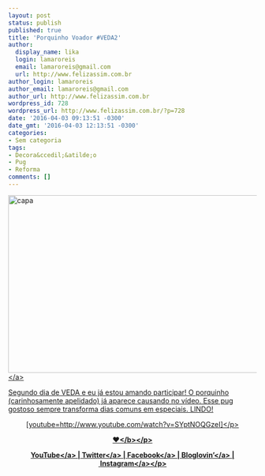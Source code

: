 ```yaml
---
layout: post
status: publish
published: true
title: 'Porquinho Voador #VEDA2'
author:
  display_name: lika
  login: lamaroreis
  email: lamaroreis@gmail.com
  url: http://www.felizassim.com.br
author_login: lamaroreis
author_email: lamaroreis@gmail.com
author_url: http://www.felizassim.com.br
wordpress_id: 728
wordpress_url: http://www.felizassim.com.br/?p=728
date: '2016-04-03 09:13:51 -0300'
date_gmt: '2016-04-03 12:13:51 -0300'
categories:
- Sem categoria
tags:
- Decora&ccedil;&atilde;o
- Pug
- Reforma
comments: []
---
```

<p><a href="http:&#47;&#47;www.felizassim.com.br&#47;wp-content&#47;uploads&#47;2016&#47;04&#47;capa2.jpg"><img class="aligncenter size-large wp-image-729" src="http:&#47;&#47;www.felizassim.com.br&#47;wp-content&#47;uploads&#47;2016&#47;04&#47;capa2-1024x576.jpg" alt="capa" width="640" height="360" &#47;><&#47;a></p>
<p>Segundo dia de VEDA e eu j&aacute; estou amando participar! O porquinho (carinhosamente apelidado) j&aacute; aparece causando no v&iacute;deo. Esse pug gostoso sempre transforma dias comuns em especiais. LINDO!</p>
<p style="text-align: center;">[youtube=http:&#47;&#47;www.youtube.com&#47;watch?v=SYptNOQGzeI]<&#47;p></p>
<p style="text-align: center;"><b>&hearts;<&#47;b><&#47;p></p>
<p style="text-align: center;"><a href="https:&#47;&#47;www.youtube.com&#47;channel&#47;UCTk3xkOSzWzf8Ba-wJN8jDA" target="_blank">YouTube<&#47;a> |&nbsp;<a href="https:&#47;&#47;twitter.com&#47;pocketlika" target="_blank">Twitter<&#47;a>&nbsp;|&nbsp;<a href="http:&#47;&#47;www.facebook.com&#47;blogfelizassim" target="_blank">Facebook<&#47;a>&nbsp;|&nbsp;<a href="https:&#47;&#47;www.bloglovin.com&#47;blogs&#47;feliz-assim-14224049" target="_blank">Bloglovin&rsquo;<&#47;a>&nbsp;|&nbsp;<a href="http:&#47;&#47;instagram.com&#47;pocketlika" target="_blank">Instagram<&#47;a><&#47;p></p>

